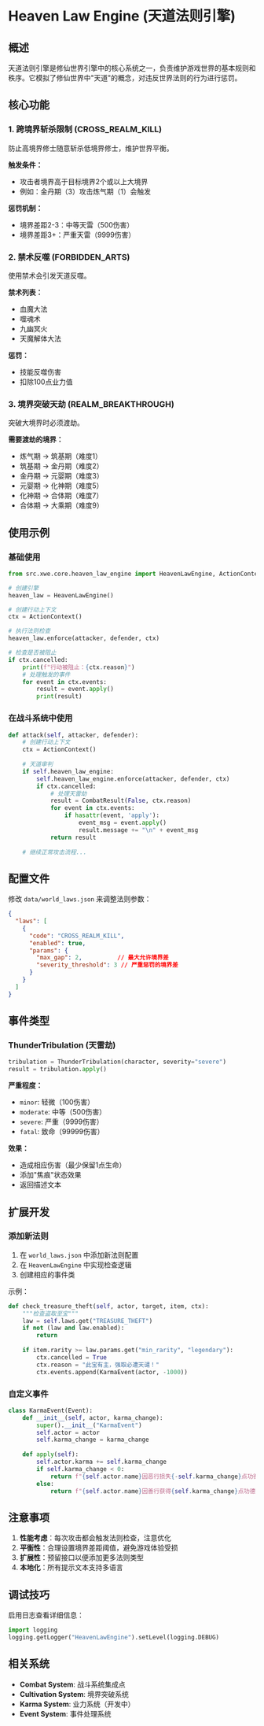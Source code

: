 # Heaven Law Engine (天道法则引擎)

## 概述

天道法则引擎是修仙世界引擎中的核心系统之一，负责维护游戏世界的基本规则和秩序。它模拟了修仙世界中"天道"的概念，对违反世界法则的行为进行惩罚。

## 核心功能

### 1. 跨境界斩杀限制 (CROSS_REALM_KILL)

防止高境界修士随意斩杀低境界修士，维护世界平衡。

**触发条件：**
- 攻击者境界高于目标境界2个或以上大境界
- 例如：金丹期（3）攻击炼气期（1）会触发

**惩罚机制：**
- 境界差距2-3：中等天雷（500伤害）
- 境界差距3+：严重天雷（9999伤害）

### 2. 禁术反噬 (FORBIDDEN_ARTS)

使用禁术会引发天道反噬。

**禁术列表：**
- 血魔大法
- 噬魂术
- 九幽冥火
- 天魔解体大法

**惩罚：**
- 技能反噬伤害
- 扣除100点业力值

### 3. 境界突破天劫 (REALM_BREAKTHROUGH)

突破大境界时必须渡劫。

**需要渡劫的境界：**
- 炼气期 → 筑基期（难度1）
- 筑基期 → 金丹期（难度2）
- 金丹期 → 元婴期（难度3）
- 元婴期 → 化神期（难度5）
- 化神期 → 合体期（难度7）
- 合体期 → 大乘期（难度9）

## 使用示例

### 基础使用

```python
from src.xwe.core.heaven_law_engine import HeavenLawEngine, ActionContext

# 创建引擎
heaven_law = HeavenLawEngine()

# 创建行动上下文
ctx = ActionContext()

# 执行法则检查
heaven_law.enforce(attacker, defender, ctx)

# 检查是否被阻止
if ctx.cancelled:
    print(f"行动被阻止：{ctx.reason}")
    # 处理触发的事件
    for event in ctx.events:
        result = event.apply()
        print(result)
```

### 在战斗系统中使用

```python
def attack(self, attacker, defender):
    # 创建行动上下文
    ctx = ActionContext()
    
    # 天道审判
    if self.heaven_law_engine:
        self.heaven_law_engine.enforce(attacker, defender, ctx)
        if ctx.cancelled:
            # 处理天雷劫
            result = CombatResult(False, ctx.reason)
            for event in ctx.events:
                if hasattr(event, 'apply'):
                    event_msg = event.apply()
                    result.message += "\n" + event_msg
            return result
    
    # 继续正常攻击流程...
```

## 配置文件

修改 `data/world_laws.json` 来调整法则参数：

```json
{
  "laws": [
    {
      "code": "CROSS_REALM_KILL",
      "enabled": true,
      "params": {
        "max_gap": 2,          // 最大允许境界差
        "severity_threshold": 3 // 严重惩罚的境界差
      }
    }
  ]
}
```

## 事件类型

### ThunderTribulation (天雷劫)

```python
tribulation = ThunderTribulation(character, severity="severe")
result = tribulation.apply()
```

**严重程度：**
- `minor`: 轻微（100伤害）
- `moderate`: 中等（500伤害）
- `severe`: 严重（9999伤害）
- `fatal`: 致命（99999伤害）

**效果：**
- 造成相应伤害（最少保留1点生命）
- 添加"焦痕"状态效果
- 返回描述文本

## 扩展开发

### 添加新法则

1. 在 `world_laws.json` 中添加新法则配置
2. 在 `HeavenLawEngine` 中实现检查逻辑
3. 创建相应的事件类

示例：
```python
def check_treasure_theft(self, actor, target, item, ctx):
    """检查盗取至宝"""
    law = self.laws.get("TREASURE_THEFT")
    if not (law and law.enabled):
        return
    
    if item.rarity >= law.params.get("min_rarity", "legendary"):
        ctx.cancelled = True
        ctx.reason = "此宝有主，强取必遭天谴！"
        ctx.events.append(KarmaEvent(actor, -1000))
```

### 自定义事件

```python
class KarmaEvent(Event):
    def __init__(self, actor, karma_change):
        super().__init__("KarmaEvent")
        self.actor = actor
        self.karma_change = karma_change
    
    def apply(self):
        self.actor.karma += self.karma_change
        if self.karma_change < 0:
            return f"{self.actor.name}因恶行损失{-self.karma_change}点功德！"
        else:
            return f"{self.actor.name}因善行获得{self.karma_change}点功德！"
```

## 注意事项

1. **性能考虑**：每次攻击都会触发法则检查，注意优化
2. **平衡性**：合理设置境界差距阈值，避免游戏体验受损
3. **扩展性**：预留接口以便添加更多法则类型
4. **本地化**：所有提示文本支持多语言

## 调试技巧

启用日志查看详细信息：
```python
import logging
logging.getLogger("HeavenLawEngine").setLevel(logging.DEBUG)
```

## 相关系统

- **Combat System**: 战斗系统集成点
- **Cultivation System**: 境界突破系统
- **Karma System**: 业力系统（开发中）
- **Event System**: 事件处理系统
